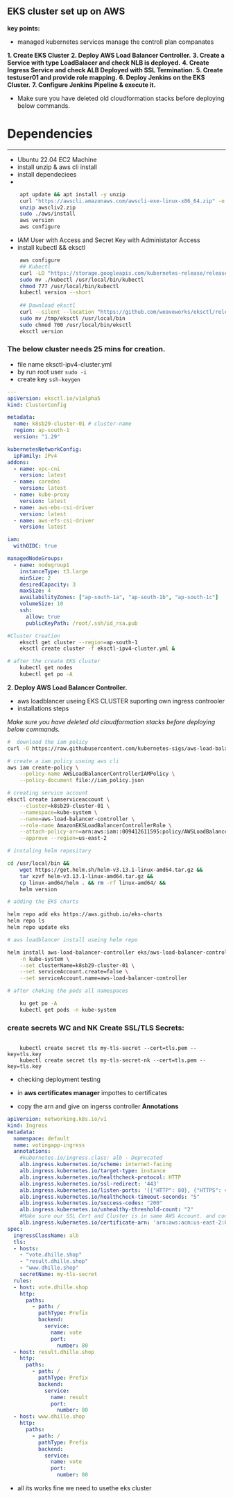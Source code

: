 ## EKS cluster set up on AWS 

**key points:**
* managed kubernetes services manage the  controll plan companates 

**1. Create EKS Cluster**
**2. Deploy AWS Load Balancer Controller.**
**3. Create a Service with type LoadBalacer and check NLB is deployed.**
**4. Create Ingress Service and check ALB Deployed with SSL Termination.**
**5. Create testuser01 and provide role mapping.**
**6. Deploy Jenkins on the EKS Cluster.**
**7. Configure Jenkins Pipeline & execute it.**

* Make sure you have deleted old cloudformation stacks before deploying below commands.
  
# Dependencies
--------------
* Ubuntu 22.04 EC2 Machine
* install unzip & aws cli install 
* install dependeciees 
* 
```sh
    apt update && apt install -y unzip
    curl "https://awscli.amazonaws.com/awscli-exe-linux-x86_64.zip" -o "awscliv2.zip"
    unzip awscliv2.zip
    sudo ./aws/install
    aws version 
	aws configure
```

* IAM User with Access and Secret Key with Administator Access
* install kubectl && eksctl
  
```sh
    aws configure 
    ## Kubectl
    curl -LO "https://storage.googleapis.com/kubernetes-release/release/$(curl -s https://storage.googleapis.com/kubernetes-release/release/stable.txt)/bin/linux/amd64/kubectl"
    sudo mv ./kubectl /usr/local/bin/kubectl
    chmod 777 /usr/local/bin/kubectl
    kubectl version --short
    
    ## Download eksctl
    curl --silent --location "https://github.com/weaveworks/eksctl/releases/latest/download/eksctl_$(uname -s)_amd64.tar.gz" | tar xz -C /tmp
    sudo mv /tmp/eksctl /usr/local/bin
    sudo chmod 700 /usr/local/bin/eksctl
    eksctl version
```

### The below cluster needs 25 mins for creation.

* file name eksctl-ipv4-cluster.yml 
* by run root user `sudo -i`
* create key `ssh-keygen`
```yaml
---
apiVersion: eksctl.io/v1alpha5
kind: ClusterConfig

metadata:
  name: k8sb29-cluster-01 # cluster-name
  region: ap-south-1
  version: "1.29"

kubernetesNetworkConfig:
  ipFamily: IPv4
addons:
  - name: vpc-cni
    version: latest
  - name: coredns
    version: latest
  - name: kube-proxy
    version: latest
  - name: aws-ebs-csi-driver
    version: latest
  - name: aws-efs-csi-driver
    version: latest

iam:
  withOIDC: true

managedNodeGroups:
  - name: nodegroup1
    instanceType: t3.large
    minSize: 2
    desiredCapacity: 3
    maxSize: 4
    availabilityZones: ["ap-south-1a", "ap-south-1b", "ap-south-1c"]
    volumeSize: 10
    ssh:
      allow: true
      publicKeyPath: /root/.ssh/id_rsa.pub
```
```sh
#Cluster Creation
    eksctl get cluster --region=ap-south-1
    eksctl create cluster -f eksctl-ipv4-cluster.yml &

# after the create EKS cluster 
    kubectl get nodes
    kubectl get po -A
```
**2. Deploy AWS Load Balancer Controller.**

* aws loadblancer useing EKS CLUSTER suporting own ingress controoler
* installations steps 
   
*Make sure you have deleted old cloudformation stacks before deploying below commands.*
```sh
#  download the iam policy 
curl -O https://raw.githubusercontent.com/kubernetes-sigs/aws-load-balancer-controller/v2.5.4/docs/install/iam_policy.json

# create a iam policy useing aws cli 
aws iam create-policy \
    --policy-name AWSLoadBalancerControllerIAMPolicy \
    --policy-document file://iam_policy.json

# creating service account 
eksctl create iamserviceaccount \
    --cluster=k8sb29-cluster-01 \
    --namespace=kube-system \
    --name=aws-load-balancer-controller \
    --role-name AmazonEKSLoadBalancerControllerRole \
    --attach-policy-arn=arn:aws:iam::009412611595:policy/AWSLoadBalancerControllerIAMPolicy \
    --approve --region=us-east-2

# instaling helm repositary 

cd /usr/local/bin &&
    wget https://get.helm.sh/helm-v3.13.1-linux-amd64.tar.gz &&
    tar xzvf helm-v3.13.1-linux-amd64.tar.gz &&
    cp linux-amd64/helm . && rm -rf linux-amd64/ &&
    helm version

# adding the EKS charts 

helm repo add eks https://aws.github.io/eks-charts
helm repo ls
helm repo update eks

# aws loadblancer install useing helm repo

helm install aws-load-balancer-controller eks/aws-load-balancer-controller \
    -n kube-system \
    --set clusterName=k8sb29-cluster-01 \
    --set serviceAccount.create=false \
    --set serviceAccount.name=aws-load-balancer-controller

# after cheking the pods all namespaces 

    ku get po -A
    kubectl get pods -n kube-system
```

###  create secrets WC and NK Create SSL/TLS Secrets:
```

    kubectl create secret tls my-tls-secret --cert=tls.pem --key=tls.key
    kubectl create secret tls my-tls-secret-nk --cert=tls.pem --key=tls.key
```
* checking deployment testing 

* in **aws certificates manager** impottes to certificates
* copy the arn and give on ingerss controller **Annotations**  


```yaml
apiVersion: networking.k8s.io/v1
kind: Ingress
metadata:
  namespace: default
  name: votingapp-ingress
  annotations:
    #kubernetes.io/ingress.class: alb - Deprecated
    alb.ingress.kubernetes.io/scheme: internet-facing
    alb.ingress.kubernetes.io/target-type: instance
    alb.ingress.kubernetes.io/healthcheck-protocol: HTTP
    alb.ingress.kubernetes.io/ssl-redirect: '443'
    alb.ingress.kubernetes.io/listen-ports: '[{"HTTP": 80}, {"HTTPS": 443}]'
    alb.ingress.kubernetes.io/healthcheck-timeout-seconds: "5"
    alb.ingress.kubernetes.io/success-codes: "200"
    alb.ingress.kubernetes.io/unhealthy-threshold-count: "2"
    #Make sure our SSL Cert and Cluster is in same AWS Account. and configure the aws certificates 
    alb.ingress.kubernetes.io/certificate-arn: 'arn:aws:acm:us-east-2:009412611595:certificate/dc5b9c13-0169-40bb-8a68-8f7870ce461c' 
spec:
  ingressClassName: alb
  tls:
  - hosts:
    - "vote.dhille.shop"
    - "result.dhille.shop"
    - "www.dhille.shop"
    secretName: my-tls-secret
  rules:
  - host: vote.dhille.shop
    http:
      paths:
        - path: /
          pathType: Prefix
          backend:
            service:
              name: vote
              port:
                number: 80
  - host: result.dhille.shop
    http:
      paths:
        - path: /
          pathType: Prefix
          backend:
            service:
              name: result
              port:
                number: 80
  - host: www.dhille.shop
    http:
      paths:
        - path: /
          pathType: Prefix
          backend:
            service:
              name: vote
              port:
                number: 80
```
  
* all its works fine we need to usethe eks cluster 

